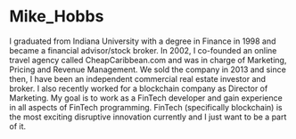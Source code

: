 # Mike_Hobbs
I graduated from Indiana University with a degree in Finance in 1998 and became a financial advisor/stock broker.  In 2002, I co-founded an online travel agency called CheapCaribbean.com and was in charge of Marketing, Pricing and Revenue Management.  We sold the company in 2013 and since then, I have been an independent commercial real estate investor and broker.  I also recently worked for a blockchain company as Director of Marketing.
My goal is to work as a FinTech developer and gain experience in all aspects of FinTech programming.
FinTech (specifically blockchain) is the most exciting disruptive innovation currently and I just want to be a part of it.
